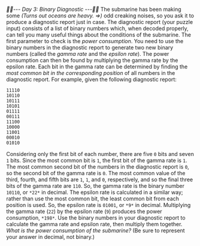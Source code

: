 *:calendar::calendar:--- Day 3: Binary Diagnostic ---:calendar::calendar:*
The submarine has been making some _(Turns out oceans are heavy. =>)_ odd creaking noises, so you ask it to produce a diagnostic report just in case.
The diagnostic report (your puzzle input) consists of a list of binary numbers which, when decoded properly, can tell you many useful things about the conditions of the submarine. The first parameter to check is the *power consumption*.
You need to use the binary numbers in the diagnostic report to generate two new binary numbers (called the *gamma rate* and the *epsilon rate*). The power consumption can then be found by multiplying the gamma rate by the epsilon rate.
Each bit in the gamma rate can be determined by finding the *most common bit in the corresponding position* of all numbers in the diagnostic report. For example, given the following diagnostic report:
```00100
11110
10110
10111
10101
01111
00111
11100
10000
11001
00010
01010
```
Considering only the first bit of each number, there are five `0` bits and seven `1` bits. Since the most common bit is `1`, the first bit of the gamma rate is `1`.
The most common second bit of the numbers in the diagnostic report is `0`, so the second bit of the gamma rate is `0`.
The most common value of the third, fourth, and fifth bits are `1`, `1`, and `0`, respectively, and so the final three bits of the gamma rate are `110`.
So, the gamma rate is the binary number `10110`, or `*22*` in decimal.
The epsilon rate is calculated in a similar way; rather than use the most common bit, the least common bit from each position is used. So, the epsilon rate is `01001`, or `*9*` in decimal. Multiplying the gamma rate (`22`) by the epsilon rate (`9`) produces the power consumption, `*198*`.
Use the binary numbers in your diagnostic report to calculate the gamma rate and epsilon rate, then multiply them together. *What is the power consumption of the submarine?* (Be sure to represent your answer in decimal, not binary.)
